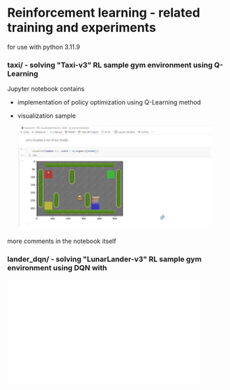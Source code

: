 # Reinforcement learning - related training and experiments

for use with python 3.11.9

### taxi/ - solving "Taxi-v3" RL sample gym environment using Q-Learning

Jupyter notebook contains
   - implementation of policy optimization using Q-Learning method
   - visualization sample

     ![](taxi.gif)

more comments in the notebook itself


### lander_dqn/ - solving "LunarLander-v3" RL sample gym environment using DQN with 

![](0209.gif)
